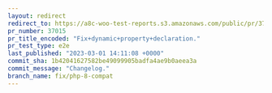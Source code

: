 ```yaml
---
layout: redirect
redirect_to: https://a8c-woo-test-reports.s3.amazonaws.com/public/pr/37015/e2e/index.html
pr_number: 37015
pr_title_encoded: "Fix+dynamic+property+declaration."
pr_test_type: e2e
last_published: "2023-03-01 14:11:08 +0000"
commit_sha: 1b42041627582be49099905badfa4ae9b0aeea3a
commit_message: "Changelog."
branch_name: fix/php-8-compat
---
```


